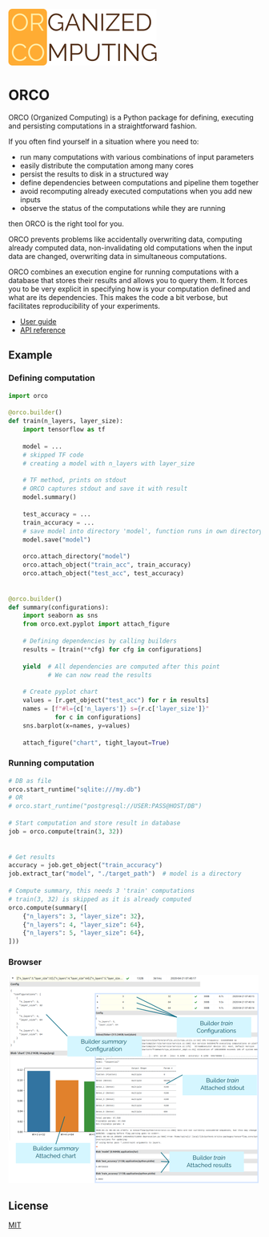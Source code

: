 ![Screenshot of ORCO browser](./docs/userguide/imgs/orco.png)

# ORCO

ORCO (Organized Computing) is a Python package for defining, executing and persisting
computations in a straightforward fashion.

If you often find yourself in a situation where you need to:
 - run many computations with various combinations of input parameters
 - easily distribute the computation among many cores
 - persist the results to disk in a structured way
 - define dependencies between computations and pipeline them together
 - avoid recomputing already executed computations when you add new inputs
 - observe the status of the computations while they are running

then ORCO is the right tool for you.

ORCO prevents problems like accidentally overwriting data, computing already
computed data, non-invalidating old computations when the input data are
changed, overwriting data in simultaneous computations.

ORCO combines an execution engine for running computations with a database that
stores their results and allows you to query them. It forces you to be very
explicit in specifying how is your computation defined and what are its
dependencies. This makes the code a bit verbose, but facilitates reproducibility
of your experiments.

* [User guide](https://spirali.github.io/orco.pages/userguide/userguide)
* [API reference](https://spirali.github.io/orco.pages/api/)

## Example

### Defining computation

```python
import orco

@orco.builder()
def train(n_layers, layer_size):
    import tensorflow as tf

    model = ...
    # skipped TF code
    # creating a model with n_layers with layer_size

    # TF method, prints on stdout
    # ORCO captures stdout and save it with result
    model.summary()

    test_accuracy = ...
    train_accuracy = ...
    # save model into directory 'model', function runs in own directory
    model.save("model")

    orco.attach_directory("model")
    orco.attach_object("train_acc", train_accuracy)
    orco.attach_object("test_acc", test_accuracy)


@orco.builder()
def summary(configurations):
    import seaborn as sns
    from orco.ext.pyplot import attach_figure

    # Defining dependencies by calling builders
    results = [train(**cfg) for cfg in configurations]

    yield  # All dependencies are computed after this point
           # We can now read the results

    # Create pyplot chart
    values = [r.get_object("test_acc") for r in results]
    names = [f"#l={c['n_layers']} s={r.c['layer_size']}"
             for c in configurations]
    sns.barplot(x=names, y=values)

    attach_figure("chart", tight_layout=True)
```


### Running computation

```python
# DB as file
orco.start_runtime("sqlite:///my.db")
# OR
# orco.start_runtime("postgresql://USER:PASS@HOST/DB")

# Start computation and store result in database
job = orco.compute(train(3, 32))


# Get results
accuracy = job.get_object("train_accuracy")
job.extract_tar("model", "./target_path")  # model is a directory

# Compute summary, this needs 3 'train' computations
# train(3, 32) is skipped as it is already computed
orco.compute(summary([
    {"n_layers": 3, "layer_size": 32},
    {"n_layers": 4, "layer_size": 64},
    {"n_layers": 5, "layer_size": 64},
]))

```


### Browser

<img src='docs/imgs/browser2.png'/>

## License

[MIT](LICENSE)

